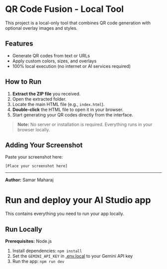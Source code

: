 # QR Code Fusion - Local Tool

This project is a local-only tool that combines QR code generation with optional overlay images and styles.

## Features

- Generate QR codes from text or URLs
- Apply custom colors, sizes, and overlays
- 100% local execution (no internet or AI services required)

## How to Run

1. **Extract the ZIP file** you received.
2. Open the extracted folder.
3. Locate the main HTML file (e.g., `index.html`).
4. **Double-click** the HTML file to open it in your browser.
5. Start generating your QR codes directly from the interface.

> **Note:** No server or installation is required. Everything runs in your browser locally.

## Adding Your Screenshot

Paste your screenshot here:

```
[Place your screenshot here]
```

---

**Author:** Samar Maharaj





# Run and deploy your AI Studio app

This contains everything you need to run your app locally.

## Run Locally

**Prerequisites:**  Node.js


1. Install dependencies:
   `npm install`
2. Set the `GEMINI_API_KEY` in [.env.local](.env.local) to your Gemini API key
3. Run the app:
   `npm run dev`

